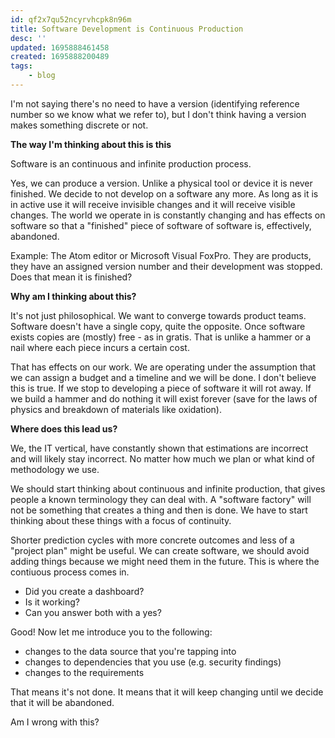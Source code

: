 ```yaml
---
id: qf2x7qu52ncyrvhcpk8n96m
title: Software Development is Continuous Production
desc: ''
updated: 1695888461458
created: 1695888200489
tags:
    - blog
---
```


I'm not saying there's no need to have a version (identifying reference number so we know what we refer to), but I don't think having a version makes something discrete or not.

**The way I'm thinking about this is this**

Software is an continuous and infinite production process.

Yes, we can produce a version.
Unlike a physical tool or device it is never finished.
We decide to not develop on a software any more.
As long as it is in active use it will receive invisible changes and it will receive visible changes.
The world we operate in is constantly changing and has effects on software so that a "finished" piece of software of software is, effectively, abandoned.

Example: The Atom editor or Microsoft Visual FoxPro.
They are products, they have an assigned version number and their development was stopped.
Does that mean it is finished?

**Why am I thinking about this?**

It's not just philosophical.
We want to converge towards product teams.
Software doesn't have a single copy, quite the opposite.
Once software exists copies are (mostly) free - as in gratis.
That is unlike a hammer or a nail where each piece incurs a certain cost.

That has effects on our work.
We are operating under the assumption that we can assign a budget and a timeline and we will be done.
I don't believe this is true.
If we stop to developing a piece of software it will rot away.
If we build a hammer and do nothing it will exist forever (save for the laws of physics and breakdown of materials like oxidation).

**Where does this lead us?**

We, the IT vertical, have constantly shown that estimations are incorrect and will likely stay incorrect.
No matter how much we plan or what kind of methodology we use.

We should start thinking about continuous and infinite production, that gives people a known terminology they can deal with.
A "software factory" will not be something that creates a thing and then is done.
We have to start thinking about these things with a focus of continuity.

Shorter prediction cycles with more concrete outcomes and less of a "project plan" might be useful.
We can create software, we should avoid adding things because we might need them in the future.
This is where the contiuous process comes in.

* Did you create a dashboard?
* Is it working?
* Can you answer both with a yes?

Good! Now let me introduce you to the following:

* changes to the data source that you're tapping into
* changes to dependencies that you use (e.g. security findings)
* changes to the requirements

That means it's not done.
It means that it will keep changing until we decide that it will be abandoned.

Am I wrong with this?
